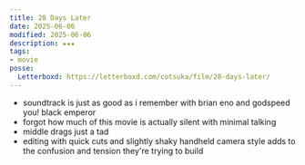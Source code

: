 ```yaml
---
title: 28 Days Later
date: 2025-06-06
modified: 2025-06-06
description: ★★★
tags:
- movie
posse:
  Letterboxd: https://letterboxd.com/cotsuka/film/28-days-later/
---
```


- soundtrack is just as good as i remember with brian eno and godspeed you! black emperor
- forgot how much of this movie is actually silent with minimal talking
- middle drags just a tad
- editing with quick cuts and slightly shaky handheld camera style adds to the confusion and tension they're trying to build